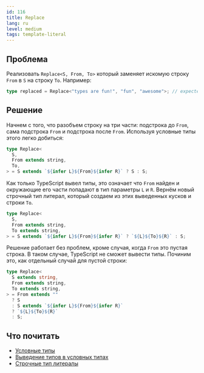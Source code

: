 ```yaml
---
id: 116
title: Replace
lang: ru
level: medium
tags: template-literal
---
```


## Проблема

Реализовать `Replace<S, From, To>` который заменяет искомую строку `From` в `S`
на строку `To`. Например:

```typescript
type replaced = Replace<"types are fun!", "fun", "awesome">; // expected to be 'types are awesome!'
```

## Решение

Начнем с того, что разобъем строку на три части: подстрока до `From`, сама
подстрока `From` и подстрока после `From`. Используя условные типы этого легко
добиться:

```typescript
type Replace<
  S,
  From extends string,
  To,
> = S extends `${infer L}${From}${infer R}` ? S : S;
```

Как только TypeScript вывел типы, это означает что `From` найден и окружающие
его части попадают в тип параметры `L` и `R`. Вернём новый строчный тип литерал,
который создаем из этих выведенных кусков и строки `To`.

```typescript
type Replace<
  S,
  From extends string,
  To extends string,
> = S extends `${infer L}${From}${infer R}` ? `${L}${To}${R}` : S;
```

Решение работает без проблем, кроме случая, когда `From` это пустая строка. В
таком случае, TypeScript не сможет вывести типы. Починим это, как отдельный
случай для пустой строки:

```typescript
type Replace<
  S extends string,
  From extends string,
  To extends string,
> = From extends ""
  ? S
  : S extends `${infer L}${From}${infer R}`
  ? `${L}${To}${R}`
  : S;
```

## Что почитать

- [Условные типы](https://www.typescriptlang.org/docs/handbook/2/conditional-types.html)
- [Выведение типов в условных типах](https://www.typescriptlang.org/docs/handbook/2/conditional-types.html#inferring-within-conditional-types)
- [Строчные тип литералы](https://www.typescriptlang.org/docs/handbook/release-notes/typescript-4-1.html#template-literal-types)
